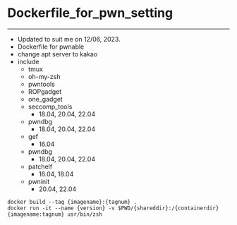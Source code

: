 # Dockerfile_for_pwn_setting
---
- Updated to suit me on 12/06, 2023.
- Dockerfile for pwnable
- change apt server to kakao
- include
  - tmux
  - oh-my-zsh
  - pwntools
  - ROPgadget
  - one_gadget
  - seccomp_tools
    - 18.04, 20.04, 22.04
  - pwndbg
    - 18.04, 20.04, 22.04
  - gef
    - 16.04
  - pwndbg
    - 18.04, 20.04, 22.04
  - patchelf
    - 16.04, 18.04
  - pwninit
    - 20.04, 22.04
```
docker build --tag {imagename}:{tagnum} .
docker run -it --name {version} -v $PWD/{shareddir}:/{containerdir} {imagename:tagnum} usr/bin/zsh
```
